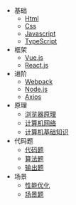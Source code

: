 * 基础
  * [Html](八股/html.md)
  * [Css](八股/css.md)
  * [Javascript](八股/javascript.md)
  * [TypeScript](八股/typescript.md)
* 框架
  * [Vue.js](八股/vue.md)
  * [React.js](八股/react.md)
* 进阶
  * [Webpack](八股/webpack.md)
  * [Node.js](八股/node.js.md)
  * [Axios](八股/axios.md)
* 原理
  * [浏览器原理](八股/浏览器.md)
  * [计算机网络](八股/网络.md)
  * [计算机基础知识](八股/常见计算机基础.md)
* 代码题
  * [代码题](八股/代码题.md)
  * [算法题](八股/算法题.md)
  * [输出题](八股/输出题.md)
* 场景
  * [性能优化](八股/性能优化.md)
  * [场景题](八股/场景题.md) 